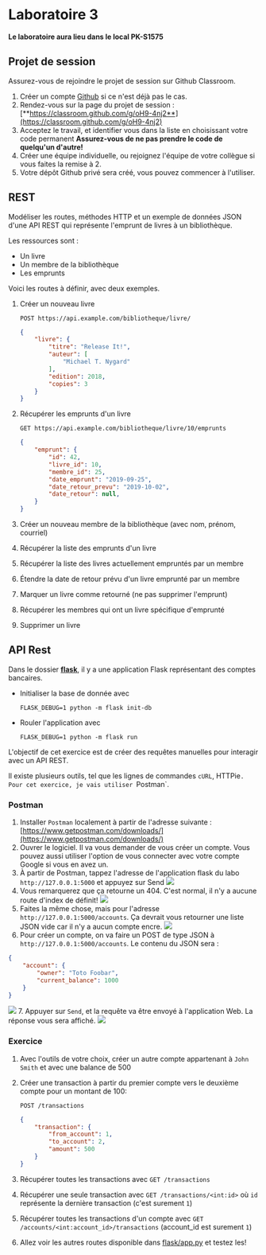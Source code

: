 # Laboratoire 3

**Le laboratoire aura lieu dans le local PK-S1575**

## Projet de session

Assurez-vous de rejoindre le projet de session sur Github Classroom.

1. Créer un compte [Github](https://github.com) si ce n'est déjà pas le cas.
2. Rendez-vous sur la page du projet de session :
    [**https://classroom.github.com/g/oH9-4nj2**](https://classroom.github.com/g/oH9-4nj2)
3. Acceptez le travail, et identifier vous dans la liste en choisissant votre code permanent
    **Assurez-vous de ne pas prendre le code de quelqu'un d'autre!**
4. Créer une équipe individuelle, ou rejoignez l'équipe de votre collègue si vous faites la remise à 2.
5. Votre dépôt Github privé sera créé, vous pouvez commencer à l'utiliser.

## REST

Modéliser les routes, méthodes HTTP et un exemple de données JSON d'une API REST qui représente
l'emprunt de livres à un bibliothèque.

Les ressources sont :

* Un livre
* Un membre de la bibliothèque
* Les emprunts

Voici les routes à définir, avec deux exemples.

1. Créer un nouveau livre

    `POST https://api.example.com/bibliotheque/livre/`

    ```json
    {
        "livre": {
            "titre": "Release It!",
            "auteur": [
                "Michael T. Nygard"
            ],
            "edition": 2018,
            "copies": 3
        }
    }
    ```

2. Récupérer les emprunts d'un livre

    `GET https://api.example.com/bibliotheque/livre/10/emprunts`

    ```json
    {
        "emprunt": {
            "id": 42,
            "livre_id": 10,
            "membre_id": 25,
            "date_emprunt": "2019-09-25",
            "date_retour_prevu": "2019-10-02",
            "date_retour": null,
        }
    }
    ```

3. Créer un nouveau membre de la bibliothèque (avec nom, prénom, courriel)
4. Récupérer la liste des emprunts d'un livre
5. Récupérer la liste des livres actuellement empruntés par un membre
6. Étendre la date de retour prévu d'un livre emprunté par un membre
7. Marquer un livre comme retourné (ne pas supprimer l'emprunt)
8. Récupérer les membres qui ont un livre spécifique d'emprunté
9. Supprimer un livre

## API Rest

Dans le dossier [**flask**](./flask), il y a une application Flask représentant des comptes bancaires.

* Initialiser la base de donnée avec 
    ```
    FLASK_DEBUG=1 python -m flask init-db
    ```
* Rouler l'application avec
    ```
    FLASK_DEBUG=1 python -m flask run
    ```

L'objectif de cet exercice est de créer des requêtes manuelles pour interagir avec un API REST.

Il existe plusieurs outils, tel que les lignes de commandes `cURL`, HTTPie`. Pour cet exercice, je vais utiliser
`Postman`.

### Postman

1. Installer `Postman` localement à partir de l'adresse suivante : [https://www.getpostman.com/downloads/](https://www.getpostman.com/downloads/)
2. Ouvrer le logiciel. Il va vous demander de vous créer un compte. Vous pouvez aussi utiliser l'option de vous connecter
avec votre compte Google si vous en avez un.
3. À partir de Postman, tappez l'adresse de l'application flask du labo `http://127.0.0.1:5000` et appuyez sur Send
![](./img/postman-1.png)
4. Vous remarquerez que ça retourne un 404. C'est normal, il n'y a aucune route d'index de définit!
![](./img/postman-2.png)
5. Faites la même chose, mais pour l'adresse `http://127.0.0.1:5000/accounts`. Ça devrait vous retourner une liste JSON vide car il n'y a aucun compte encre.
![](./img/postman-4.png)
6. Pour créer un compte, on va faire un POST de type JSON à `http://127.0.0.1:5000/accounts`. Le contenu du JSON sera :
```json
{
    "account": {
        "owner": "Toto Foobar",
        "current_balance": 1000
    }
}
```
![](./img/postman-5.png)
7. Appuyer sur `Send`, et la requête va être envoyé à l'application Web. La réponse vous sera affiché.
![](./img/postman-6.png)

### Exercice

1. Avec l'outils de votre choix, créer un autre compte appartenant à `John Smith` et avec une balance de 500
2. Créer une transaction à partir du premier compte vers le deuxième compte pour un montant de 100:

    `POST /transactions`

    ```json
    {
        "transaction": {
            "from_account": 1,
            "to_account": 2,
            "amount": 500
        }
    }
    ```
3. Récupérer toutes les transactions avec `GET /transactions`
4. Récupérer une seule transaction avec `GET /transactions/<int:id>` où `id` représente la dernière transaction (c'est surement `1`)
5. Récupérer toutes les transactions d'un compte avec `GET /accounts/<int:account_id>/transactions` (account_id est surement `1`)
6. Allez voir les autres routes disponible dans [flask/app.py](.flask/app.py) et testez les!
